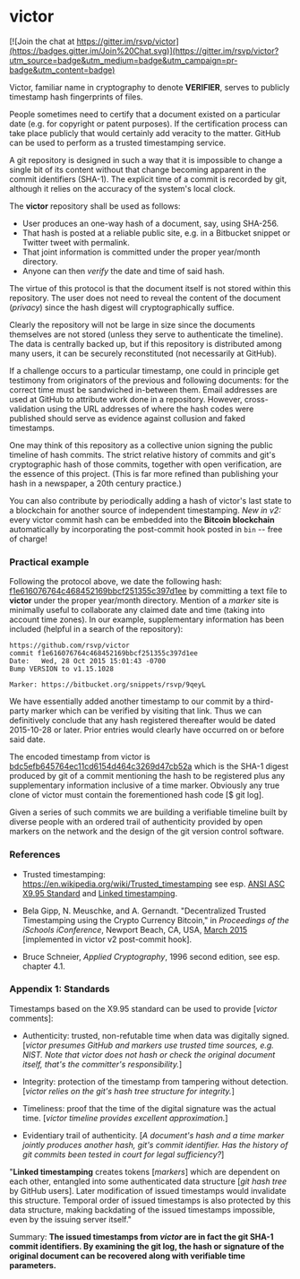 # victor

[![Join the chat at https://gitter.im/rsvp/victor](https://badges.gitter.im/Join%20Chat.svg)](https://gitter.im/rsvp/victor?utm_source=badge&utm_medium=badge&utm_campaign=pr-badge&utm_content=badge)

Victor, familiar name in cryptography to denote **VERIFIER**, 
serves to publicly timestamp hash fingerprints of files. 

People sometimes need to certify that a document existed on a 
particular date (e.g. for copyright or patent purposes). 
If the certification process can take place publicly 
that would certainly add veracity to the matter. 
GitHub can be used to perform as a trusted timestamping service. 

A git repository is designed in such a way that it is 
impossible to change a single bit of its content without 
that change becoming apparent in the commit identifiers 
(SHA-1). The explicit time of a commit is recorded by git, 
although it relies on the accuracy of the system's local clock. 

The **victor** repository shall be used as follows:

- User produces an one-way hash of a document, say, using SHA-256.
- That hash is posted at a reliable public site, 
  e.g. in a Bitbucket snippet or Twitter tweet with permalink.
- That joint information is committed under the proper year/month directory.
- Anyone can then *verify* the date and time of said hash. 

The virtue of this protocol is that the document itself 
is not stored within this repository. The user does not 
need to reveal the content of the document (*privacy*) 
since the hash digest will cryptographically suffice. 

Clearly the repository will not be large in size 
since the documents themselves are not stored 
(unless they serve to authenticate the timeline). 
The data is centrally backed up, but if this repository is 
distributed among many users, it can be securely reconstituted 
(not necessarily at GitHub). 

If a challenge occurs to a particular timestamp, one could 
in principle get testimony from originators of the previous and 
following documents: for the correct time must be sandwiched 
in-between them. Email addresses are used at GitHub to attribute 
work done in a repository. However, cross-validation 
using the URL addresses of where the hash codes were published 
should serve as evidence against collusion and faked timestamps. 

One may think of this repository as a collective union 
signing the public timeline of hash commits. 
The strict relative history of commits and git's cryptographic 
hash of those commits, together with open verification, 
are the essence of this project.
(This is far more refined than publishing your hash 
in a newspaper, a 20th century practice.)  

You can also contribute by periodically adding a hash of 
victor's last state to a blockchain for another source of 
independent timestamping. *New in v2:* every victor commit 
hash can be embedded into the **Bitcoin blockchain** 
automatically by incorporating the post-commit hook 
posted in `bin` -- free of charge! 


### Practical example

Following the protocol above, we date the following hash: 
[f1e616076764c468452169bbcf251355c397d1ee](https://github.com/rsvp/victor/blob/master/2015/10/2015-10-28-marker.txt) 
by committing a text file to **victor** under 
the proper year/month directory. 
Mention of a *marker* site is minimally useful to collaborate 
any claimed date and time (taking into account time zones). 
In our example, supplementary information has been included 
(helpful in a search of the repository): 

```
https://github.com/rsvp/victor
commit f1e616076764c468452169bbcf251355c397d1ee
Date:   Wed, 28 Oct 2015 15:01:43 -0700
Bump VERSION to v1.15.1028

Marker: https://bitbucket.org/snippets/rsvp/9qeyL
```

We have essentially added another timestamp to our commit by a 
third-party marker which can be verified by visiting that link. 
Thus we can definitively conclude that any hash registered thereafter 
would be dated 2015-10-28 or later. 
Prior entries would clearly have occurred on or before said date. 

The encoded timestamp from victor is 
[bdc5efb645764ec11cd6154d464c3269d47cb52a](https://github.com/rsvp/victor/commit/bdc5efb645764ec11cd6154d464c3269d47cb52a) 
which is the SHA-1 digest produced by git of a commit 
mentioning the hash to be registered plus any supplementary 
information inclusive of a time marker. 
Obviously any true clone of victor must contain 
the forementioned hash code [$ git log]. 

Given a series of such commits we are building a verifiable 
timeline built by diverse people with an ordered trail of 
authenticity provided by open markers on the network and 
the design of the git version control software. 


### References

- Trusted timestamping: https://en.wikipedia.org/wiki/Trusted_timestamping 
  see esp. [ANSI ASC X9.95 Standard](https://en.wikipedia.org/wiki/ANSI_ASC_X9.95_Standard) 
  and [Linked timestamping](https://en.wikipedia.org/wiki/Linked_timestamping). 

- Bela Gipp, N. Meuschke, and A. Gernandt. "Decentralized Trusted Timestamping 
  using the Crypto Currency Bitcoin," in *Proceedings of the iSchools iConference*, 
  Newport Beach, CA, USA, 
  [March 2015](http://www.gipp.com/wp-content/papercite-data/pdf/gipp15a.pdf) 
  [implemented in victor v2 post-commit hook]. 

- Bruce Schneier, *Applied Cryptography*, 1996 second edition, see esp. chapter 4.1.


### Appendix 1: Standards

Timestamps based on the X9.95 standard can be used to provide [*victor* comments]:

- Authenticity: trusted, non-refutable time when data was digitally signed. 
  [*victor presumes GitHub and markers use trusted time sources, e.g. NIST. 
  Note that victor does not hash or check the original document itself, 
  that's the committer's responsibility.*] 

- Integrity: protection of the timestamp from tampering without detection. 
  [*victor relies on the git's hash tree structure for integrity.*]

- Timeliness: proof that the time of the digital signature was the actual time. 
  [*victor timeline provides excellent approximation.*] 

- Evidentiary trail of authenticity. 
  [*A document's hash and a time marker jointly produces another hash, 
  git's commit identifier. Has the history of git commits been tested 
  in court for legal sufficiency?*] 

"**Linked timestamping** creates tokens [*markers*] 
which are dependent on each other, entangled into some 
authenticated data structure [*git hash tree* by GitHub users]. 
Later modification of issued timestamps would invalidate this structure. 
Temporal order of issued timestamps is also protected by this data structure, 
making backdating of the issued timestamps impossible, 
even by the issuing server itself." 

Summary: **The issued timestamps from *victor* are in fact the 
git SHA-1 commit identifiers. By examining the git log, 
the hash or signature of the original document can be recovered 
along with verifiable time parameters.**

